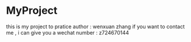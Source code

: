 # MyProject
this is my project to pratice
author : wenxuan zhang
if you want to contact me , i can give you a wechat number : z724670144 
